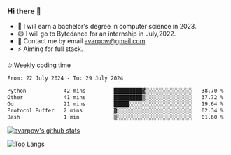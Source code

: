 ### Hi there 👋
<!--I have been a GitHub member for [![Years Badge](https://badges.pufler.dev/years/avarpow)](https://badges.pufler.dev)-->
- 🌱 I will earn a bachelor's degree in computer science in 2023.
- 😄 I will go to Bytedance for an internship in July,2022.
- 💬 Contact me by email avarpow@gmail.com
- ⚡ Aiming for full stack.

<!--💻 Coding Activity Logging

[![Commits Badge](https://badges.pufler.dev/commits/weekly/avarpow)](https://badges.pufler.dev)-->

⏱ Weekly coding time
<!--START_SECTION:waka-->

```txt
From: 22 July 2024 - To: 29 July 2024

Python            42 mins         █████████▓░░░░░░░░░░░░░░░   38.70 %
Other             41 mins         █████████▒░░░░░░░░░░░░░░░   37.72 %
Go                21 mins         █████░░░░░░░░░░░░░░░░░░░░   19.64 %
Protocol Buffer   2 mins          ▓░░░░░░░░░░░░░░░░░░░░░░░░   02.34 %
Bash              1 min           ▒░░░░░░░░░░░░░░░░░░░░░░░░   01.60 %
```

<!--END_SECTION:waka-->

[![avarpow's github stats](https://github-readme-stats.vercel.app/api?username=avarpow&count_private=true&show_icons=true&hide=issues&hide_border=true)](https://github.com/anuraghazra/github-readme-stats)

![Top Langs](https://github-readme-stats.vercel.app/api/top-langs/?username=avarpow&layout=compact&hide_border=true) 
<!--[![avarpow's wakatime stats](https://github-readme-stats.vercel.app/api/wakatime?username=avarpow)](https://github.com/anuraghazra/github-readme-stats)-->
